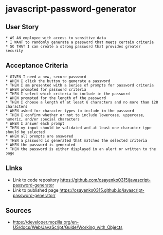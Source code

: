 # javascript-password-generator

## User Story

```
* AS AN employee with access to sensitive data
* I WANT to randomly generate a password that meets certain criteria
* SO THAT I can create a strong password that provides greater security
```

## Acceptance Criteria

```
* GIVEN I need a new, secure password
* WHEN I click the button to generate a password
* THEN I am presented with a series of prompts for password criteria
* WHEN prompted for password criteria
* THEN I select which criteria to include in the password
* WHEN prompted for the length of the password
* THEN I choose a length of at least 8 characters and no more than 128 characters
* WHEN asked for character types to include in the password
* THEN I confirm whether or not to include lowercase, uppercase, numeric, and/or special characters
* WHEN I answer each prompt
* THEN my input should be validated and at least one character type should be selected
* WHEN all prompts are answered
* THEN a password is generated that matches the selected criteria
* WHEN the password is generated
* THEN the password is either displayed in an alert or written to the page
```

## LInks

* Link to code repository https://github.com/osayenko0315/javascript-password-generator
* Link to published page https://osayenko0315.github.io/javascript-password-generator/

## Sources

* https://developer.mozilla.org/en-US/docs/Web/JavaScript/Guide/Working_with_Objects

